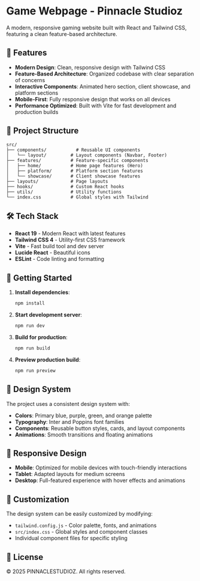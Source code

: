 # Game Webpage - Pinnacle Studioz

A modern, responsive gaming website built with React and Tailwind CSS, featuring a clean feature-based architecture.

## 🚀 Features

- **Modern Design**: Clean, responsive design with Tailwind CSS
- **Feature-Based Architecture**: Organized codebase with clear separation of concerns
- **Interactive Components**: Animated hero section, client showcase, and platform sections
- **Mobile-First**: Fully responsive design that works on all devices
- **Performance Optimized**: Built with Vite for fast development and production builds

## 📁 Project Structure

```
src/
├── components/           # Reusable UI components
│   └── layout/         # Layout components (Navbar, Footer)
├── features/           # Feature-specific components
│   ├── home/           # Home page features (Hero)
│   ├── platform/       # Platform section features
│   └── showcase/       # Client showcase features
├── layouts/            # Page layouts
├── hooks/              # Custom React hooks
├── utils/              # Utility functions
└── index.css           # Global styles with Tailwind
```

## 🛠️ Tech Stack

- **React 19** - Modern React with latest features
- **Tailwind CSS 4** - Utility-first CSS framework
- **Vite** - Fast build tool and dev server
- **Lucide React** - Beautiful icons
- **ESLint** - Code linting and formatting

## 🚀 Getting Started

1. **Install dependencies**:
   ```bash
   npm install
   ```

2. **Start development server**:
   ```bash
   npm run dev
   ```

3. **Build for production**:
   ```bash
   npm run build
   ```

4. **Preview production build**:
   ```bash
   npm run preview
   ```

## 🎨 Design System

The project uses a consistent design system with:

- **Colors**: Primary blue, purple, green, and orange palette
- **Typography**: Inter and Poppins font families
- **Components**: Reusable button styles, cards, and layout components
- **Animations**: Smooth transitions and floating animations

## 📱 Responsive Design

- **Mobile**: Optimized for mobile devices with touch-friendly interactions
- **Tablet**: Adapted layouts for medium screens
- **Desktop**: Full-featured experience with hover effects and animations

## 🔧 Customization

The design system can be easily customized by modifying:

- `tailwind.config.js` - Color palette, fonts, and animations
- `src/index.css` - Global styles and component classes
- Individual component files for specific styling

## 📄 License

© 2025 PINNACLESTUDIOZ. All rights reserved.